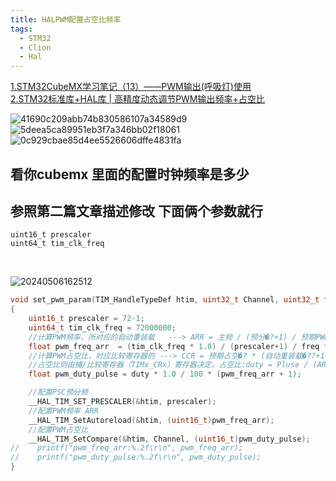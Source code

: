 ```yaml
---
title: HALPWM配置占空比频率
tags:
  - STM32
  - Clion
  - Hal
---
```


[1.STM32CubeMX学习笔记（13）——PWM输出(呼吸灯)使用](https://leung-manwah.blog.csdn.net/article/details/113599959)<br />
[2.STM32标准库+HAL库 | 高精度动态调节PWM输出频率+占空比](https://blog.csdn.net/weixin_49337111/article/details/135671353)

![41690c209abb74b830586107a34589d9](https://cdn.jsdelivr.net/gh/YangSongL1n/img_bed/41690c209abb74b830586107a34589d9.png#pic_center)
![5deea5ca89951eb3f7a346bb02f18061](https://cdn.jsdelivr.net/gh/YangSongL1n/img_bed/5deea5ca89951eb3f7a346bb02f18061.png#pic_center)
![0c929cbae85d4ee5526606dffe4831fa](https://cdn.jsdelivr.net/gh/YangSongL1n/img_bed/0c929cbae85d4ee5526606dffe4831fa.png#pic_center)
## 看你cubemx 里面的配置时钟频率是多少
## 参照第二篇文章描述修改 下面俩个参数就行
    uint16_t prescaler
    uint64_t tim_clk_freq 
<br />

![20240506162512](https://cdn.jsdelivr.net/gh/YangSongL1n/img_bed/20240506162512.png#pic_center)
```C
void set_pwm_param(TIM_HandleTypeDef htim, uint32_t Channel, uint32_t freq, uint16_t duty)
{
    uint16_t prescaler = 72-1;
    uint64_t tim_clk_freq = 72000000;
    //计算PWM频率，所对应的自动重装载   ---> ARR = 主频 / (预分�?+1) / 预期PWM频率(Hz) - 1
    float pwm_freq_arr  = (tim_clk_freq * 1.0) / (prescaler+1) / freq * 1.0 - 1;
    //计算PWM占空比，对应比较寄存器的 ---> CCR = 预期占空�? * (自动重装载�??+1)
    //占空比则由捕/比较寄存器（TIMx_CRx）寄存器决定。占空比:duty = Pluse / (ARR+1)
    float pwm_duty_pulse = duty * 1.0 / 100 * (pwm_freq_arr + 1);

    //配置PSC预分频
    __HAL_TIM_SET_PRESCALER(&htim, prescaler);
    //配置PWM频率 ARR
    __HAL_TIM_SetAutoreload(&htim, (uint16_t)pwm_freq_arr);
    //配置PWM占空比
    __HAL_TIM_SetCompare(&htim, Channel, (uint16_t)pwm_duty_pulse);
//    printf("pwm_freq_arr:%.2f\r\n", pwm_freq_arr);
//    printf("pwm_duty_pulse:%.2f\r\n", pwm_duty_pulse);
}
```